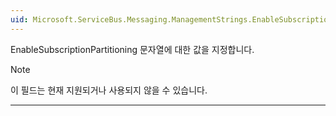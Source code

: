 ```yaml
---
uid: Microsoft.ServiceBus.Messaging.ManagementStrings.EnableSubscriptionPartitioning 요약: *콘텐
---
```


EnableSubscriptionPartitioning 문자열에 대한 값을 지정합니다. 

> [!NOTE]
> 이 필드는 현재 지원되거나 사용되지 않을 수 있습니다.

---

